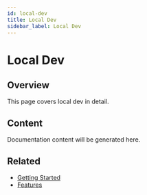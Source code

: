 ```yaml
---
id: local-dev
title: Local Dev
sidebar_label: Local Dev
---
```


# Local Dev

## Overview

This page covers local dev in detail.

## Content

Documentation content will be generated here.

## Related

- [Getting Started](/docs/getting-started)
- [Features](/docs/features)
